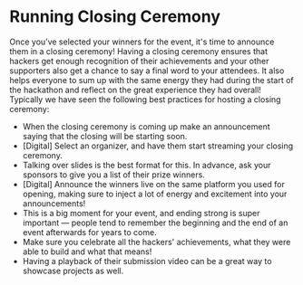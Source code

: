 # Running Closing Ceremony

Once you’ve selected your winners for the event, it's time to announce them in a closing ceremony! Having a closing ceremony ensures that hackers get enough recognition of their achievements and your other supporters also get a chance to say a final word to your attendees. It also helps everyone to sum up with the same energy they had during the start of the hackathon and reflect on the great experience they had overall! Typically we have seen the following best practices for hosting a closing ceremony:

* When the closing ceremony is coming up make an announcement saying that the closing will be starting soon.&#x20;
* \[Digital] Select an organizer, and have them start streaming your closing ceremony.&#x20;
* Talking over slides is the best format for this. In advance, ask your sponsors to give you a list of their prize winners.&#x20;
* \[Digital] Announce the winners live on the same platform you used for opening, making sure to inject a lot of energy and excitement into your announcements!&#x20;
* This is a big moment for your event, and ending strong is super important — people tend to remember the beginning and the end of an event afterwards for years to come.&#x20;
* Make sure you celebrate all the hackers' achievements, what they were able to build and what that means!
* Having a playback of their submission video can be a great way to showcase projects as well.
